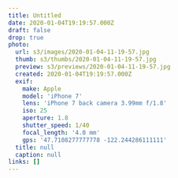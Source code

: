 ```yaml
---
title: Untitled
date: 2020-01-04T19:19:57.000Z
draft: false
drop: true
photo:
  url: s3/images/2020-01-04-11-19-57.jpg
  thumb: s3/thumbs/2020-01-04-11-19-57.jpg
  preview: s3/previews/2020-01-04-11-19-57.jpg
  created: 2020-01-04T19:19:57.000Z
  exif:
    make: Apple
    model: 'iPhone 7'
    lens: 'iPhone 7 back camera 3.99mm f/1.8'
    iso: 25
    aperture: 1.8
    shutter_speed: 1/40
    focal_length: '4.0 mm'
    gps: '47.7108277777778 -122.244286111111'
  title: null
  caption: null
links: []
---
```

